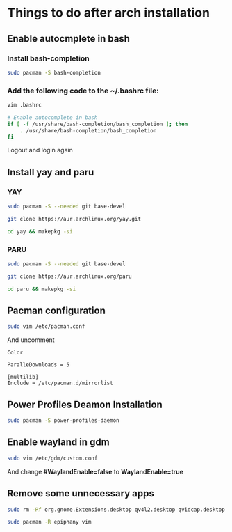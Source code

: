 # Things to do after arch installation

## Enable autocmplete in bash

### Install bash-completion

```bash
sudo pacman -S bash-completion
```
### Add the following code to the ~/.bashrc file:

```bash
vim .bashrc
```

```bash
# Enable autocomplete in bash
if [ -f /usr/share/bash-completion/bash_completion ]; then
    . /usr/share/bash-completion/bash_completion
fi
```
Logout and login again

## Install yay and paru

### YAY
```bash
sudo pacman -S --needed git base-devel
```
```bash
git clone https://aur.archlinux.org/yay.git
```
```bash
cd yay && makepkg -si
```
### PARU
```bash
sudo pacman -S --needed git base-devel
```
```bash
git clone https://aur.archlinux.org/paru
```
```bash
cd paru && makepkg -si
```
## Pacman configuration
```bash
sudo vim /etc/pacman.conf
```
And uncomment
```
Color
```
```
ParalleDownloads = 5
```
```
[multilib]
Include = /etc/pacman.d/mirrorlist
```
## Power Profiles Deamon Installation 
```bash
sudo pacman -S power-profiles-daemon
```
## Enable wayland in gdm
```bash
sudo vim /etc/gdm/custom.conf
```
And change **#WaylandEnable=false** to **WaylandEnable=true**
## Remove some unnecessary apps
```bash
sudo rm -Rf org.gnome.Extensions.desktop qv4l2.desktop qvidcap.desktop bvnc.desktop bssh.desktop avahi-discover.desktop
```
```bash
sudo pacman -R epiphany vim
```


